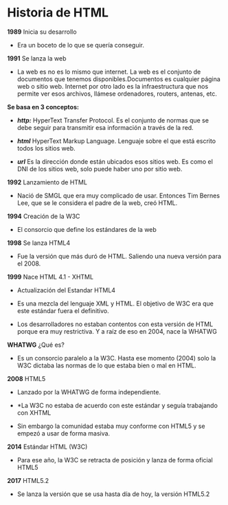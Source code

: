 # Historia de HTML

**1989** Inicia su desarrollo

* Era un boceto de lo que se quería conseguir.

**1991** Se lanza la web

* La web es no es lo mismo que internet. La web es el conjunto de documentos que tenemos disponibles.Documentos es cualquier página web o sitio web. Internet por otro lado es la infraestructura que nos permite ver esos archivos, llámese ordenadores, routers, antenas, etc.

**Se basa en 3 conceptos:**

* ***http:***
  HyperText Transfer Protocol. Es el conjunto de normas que se debe seguir para transmitir esa información a través de la red.

* ***html***
    HyperText Markup Language. Lenguaje sobre el que está escrito todos los sitios web.

* ***url***
    Es la dirección donde están ubicados esos sitios web. Es como el DNI de los sitios web, solo puede haber uno por sitio web.

**1992** Lanzamiento de HTML

* Nació de SMGL que era muy complicado de usar. Entonces Tim Bernes Lee, que se le considera el padre de la web, creó HTML.

**1994** Creación de la W3C

* El consorcio que define los estándares de la web

**1998** Se lanza HTML4

* Fue la versión que más duró de HTML. Saliendo una nueva versión para el 2008.

**1999** Nace HTML 4.1 - XHTML

* Actualización del Estandar HTML4

* Es una mezcla del lenguaje XML y HTML. El objetivo de W3C era que este estándar fuera el definitivo.

* Los desarrolladores no estaban contentos con esta versión de HTML porque era muy restrictiva. Y a raíz de eso en 2004, nace la WHATWG

**WHATWG** ¿Qué es?

* Es un consorcio paralelo a la W3C. Hasta ese momento (2004) solo la W3C dictaba las normas de lo que estaba bien o mal en HTML.

**2008** HTML5

* Lanzado por la WHATWG de forma independiente.

* *La W3C no estaba de acuerdo con este estándar y seguía trabajando con XHTML

* Sin embargo la comunidad estaba muy conforme con HTML5 y se empezó a usar de forma masiva.

**2014** Estándar HTML (W3C)

* Para ese año, la W3C se retracta de posición y lanza de forma oficial HTML5

**2017** HTML5.2

* Se lanza la versión que se usa hasta día de hoy, la versión HTML5.2
